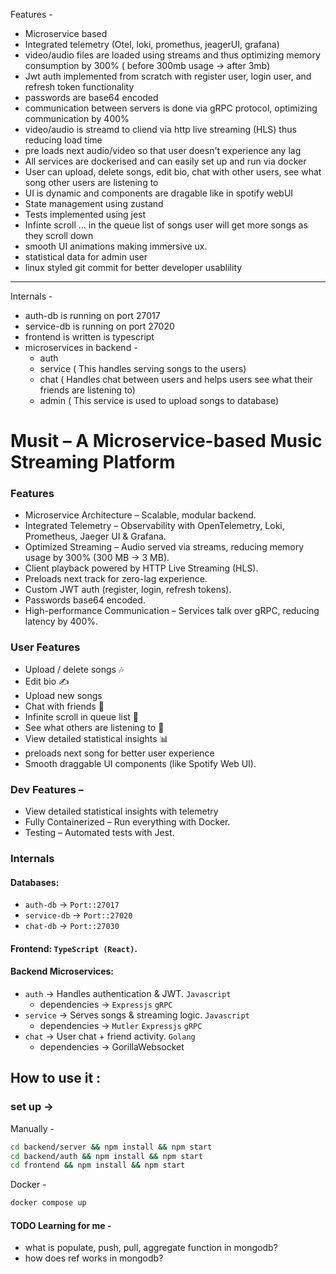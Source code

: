 Features -
- Microservice based
- Integrated telemetry (Otel, loki, promethus, jeagerUI, grafana)
- video/audio files are loaded using streams and thus optimizing memory consumption by 300% ( before 300mb usage -> after 3mb)
- Jwt auth implemented from scratch with register user, login user, and refresh token functionality
- passwords are base64 encoded
- communication between servers is done via gRPC protocol, optimizing communication by 400%
- video/audio is streamd to cliend via http live streaming (HLS) thus reducing load time
- pre loads next audio/video so that user doesn't experience any lag
- All services are dockerised and can easily set up and run via docker
- User can upload, delete songs, edit bio, chat with other users, see what song other users are listening to
- UI is dynamic and components are dragable like in spotify webUI
- State management using zustand
- Tests implemented using jest
- Infinte scroll ... in the queue list of songs user will get more songs as they scroll down
- smooth UI animations making immersive ux.
- statistical data for admin user
- linux styled git commit for better developer usablility

---
Internals -
- auth-db is running on port 27017
- service-db is running on port 27020
- frontend is written is typescript
- microservices in backend - 
    - auth 
    - service ( This handles serving songs to the users)
    - chat ( Handles chat between users and helps users see what their friends are listening to)
    - admin ( This service is used to upload songs to database)


# Musit – A Microservice-based Music Streaming Platform
### Features
- Microservice Architecture – Scalable, modular backend.
- Integrated Telemetry – Observability with OpenTelemetry, Loki, Prometheus, Jaeger UI & Grafana.
- Optimized Streaming – Audio served via streams, reducing memory usage by 300% (300 MB → 3 MB).
- Client playback powered by HTTP Live Streaming (HLS).
- Preloads next track for zero-lag experience.
- Custom JWT auth (register, login, refresh tokens).
- Passwords base64 encoded.
- High-performance Communication – Services talk over gRPC, reducing latency by 400%.
### User Features
- Upload / delete songs 🎶
- Edit bio ✍️
- Upload new songs
- Chat with friends 💬
- Infinite scroll in queue list 🔄
- See what others are listening to 👀
- View detailed statistical insights 📊
- preloads next song for better user experience
- Smooth draggable UI components (like Spotify Web UI).

### Dev Features –
- View detailed statistical insights with telemetry
- Fully Containerized – Run everything with Docker.
- Testing – Automated tests with Jest.

### Internals
#### Databases:
- `auth-db` → `Port::27017`
- `service-db` → `Port::27020`
- `chat-db` → `Port::27030`

####  Frontend: `TypeScript (React)`.

#### Backend Microservices:
- `auth` → Handles authentication & JWT. `Javascript`
    - dependencies -> `Expressjs` `gRPC`
- `service` → Serves songs & streaming logic. `Javascript`
    - dependencies -> `Mutler` `Expressjs` `gRPC`
- `chat` → User chat + friend activity. `Golang`
    - dependencies -> GorillaWebsocket 
<!-- - `admin` → Upload & manage songs. `Javascript` -->


## How to use it :

### set up ->
Manually - 
```bash
cd backend/server && npm install && npm start
cd backend/auth && npm install && npm start
cd frontend && npm install && npm start
```
Docker - 
```zsh
docker compose up
```


#### TODO Learning for me - 
- what is populate, push, pull, aggregate function in mongodb?
- how does ref works in mongodb?